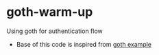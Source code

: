 # goth-warm-up
Using goth for authentication flow
* Base of this code is inspired from [goth example](https://github.com/markbates/goth/blob/master/examples/main.go)
